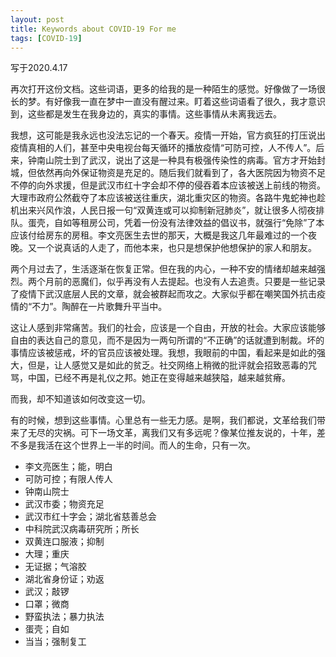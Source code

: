 ```yaml
---
layout: post
title: Keywords about COVID-19 For me
tags: [COVID-19]
---
```


写于2020.4.17  

再次打开这份文档。这些词语，更多的给我的是一种陌生的感觉。好像做了一场很长的梦。有好像我一直在梦中一直没有醒过来。盯着这些词语看了很久，我才意识到，这些都是发生在我身边的，真实的事情。这些事情从未离我远去。  

我想，这可能是我永远也没法忘记的一个春天。疫情一开始，官方疯狂的打压说出疫情真相的人们，甚至中央电视台每天循环的播放疫情“可防可控，人不传人”。后来，钟南山院士到了武汉，说出了这是一种具有极强传染性的病毒。官方才开始封城，但依然再向外保证物资是充足的。随后我们就看到了，各大医院因为物资不足不停的向外求援，但是武汉市红十字会却不停的侵吞着本应该被送上前线的物资。大理市政府公然截夺了本应该被送往重庆，湖北重灾区的物资。各路牛鬼蛇神也趁机出来兴风作浪，人民日报一句“双黄连或可以抑制新冠肺炎”，就让很多人彻夜排队。蛋壳，自如等租房公司，凭着一份没有法律效益的倡议书，就强行“免除”了本应该付给房东的房租。李文亮医生去世的那天，大概是我这几年最难过的一个夜晚。又一个说真话的人走了，而他本来，也只是想保护他想保护的家人和朋友。  

两个月过去了，生活逐渐在恢复正常。但在我的内心，一种不安的情绪却越来越强烈。两个月前的恶魔们，似乎再没有人去提起。也没有人去追责。只要是一些记录了疫情下武汉底层人民的文章，就会被群起而攻之。大家似乎都在嘲笑国外抗击疫情的“不力”。陶醉在一片歌舞升平当中。  

这让人感到非常痛苦。我们的社会，应该是一个自由，开放的社会。大家应该能够自由的表达自己的意见，而不是因为一两句所谓的“不正确”的话就遭到制裁。坏的事情应该被惩戒，坏的官员应该被处理。我想，我眼前的中国，看起来是如此的强大，但是，让人感觉又是如此的贫乏。社交网络上稍微的批评就会招致恶毒的咒骂，中国，已经不再是礼仪之邦。她正在变得越来越狭隘，越来越贫瘠。

而我，却不知道该如何改变这一切。

有的时候，想到这些事情。心里总有一些无力感。是啊，我们都说，文革给我们带来了无尽的灾祸。可下一场文革，离我们又有多远呢？像某位推友说的，十年，差不多是我活在这个世界上一半的时间。而人的生命，只有一次。 

- 李文亮医生；能，明白
- 可防可控；有限人传人
- 钟南山院士
- 武汉市委；物资充足
- 武汉市红十字会；湖北省慈善总会
- 中科院武汉病毒研究所；所长
- 双黄连口服液；抑制
- 大理；重庆
- 无证据；气溶胶
- 湖北省身份证；劝返
- 武汉；敲锣
- 口罩；微商
- 野蛮执法；暴力执法
- 蛋壳；自如
- 当当；强制复工